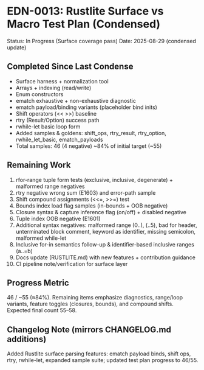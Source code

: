# EDN-0013: Rustlite Surface vs Macro Test Plan (Condensed)

Status: In Progress (Surface coverage pass)
Date: 2025-08-29 (condensed update)

## Completed Since Last Condense
- Surface harness + normalization tool
- Arrays + indexing (read/write)
- Enum constructors
- ematch exhaustive + non-exhaustive diagnostic
- ematch payload/binding variants (placeholder bind inits)
- Shift operators (<< >>) baseline
- rtry (Result/Option) success path
- rwhile-let basic loop form
- Added samples & goldens: shift_ops, rtry_result, rtry_option, rwhile_let_basic, ematch_payloads
- Total samples: 46 (4 negative) ~84% of initial target (~55)

## Remaining Work
1. rfor-range tuple form tests (exclusive, inclusive, degenerate) + malformed range negatives
2. rtry negative wrong sum (E1603) and error-path sample
3. Shift compound assignments (<<=, >>=) test
4. Bounds index load flag samples (in-bounds + OOB negative)
5. Closure syntax & capture inference flag (on/off) + disabled negative
6. Tuple index OOB negative (E1601)
7. Additional syntax negatives: malformed range (0..), (..5), bad for header, unterminated block comment, keyword as identifier, missing semicolon, malformed while-let
8. Inclusive for-in semantics follow-up & identifier-based inclusive ranges (a..=b)
9. Docs update (RUSTLITE.md) with new features + contribution guidance
10. CI pipeline note/verification for surface layer

## Progress Metric
46 / ~55 (≈84%). Remaining items emphasize diagnostics, range/loop variants, feature toggles (closures, bounds), and compound shifts. Expected final count 55–58.

## Changelog Note (mirrors CHANGELOG.md additions)
Added Rustlite surface parsing features: ematch payload binds, shift ops, rtry, rwhile-let, expanded sample suite; updated test plan progress to 46/55.


